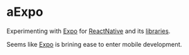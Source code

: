 aExpo
================

Experimenting with [Expo][expo] for [ReactNative][rn] and its [libraries][libs].

Seems like [Expo][expo] is brining ease to enter mobile development.



[expo]: https://expo.io/
[rn]: https://reactnative.dev
[libs]: https://reactnative.directory/